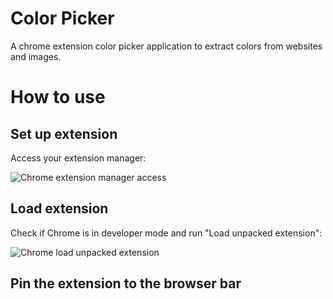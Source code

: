 # Color Picker
A chrome extension color picker application to extract colors from websites and images.

# How to use
## Set up extension
Access your extension manager:

![Chrome extension manager access](https://github.com/vinics/chromeExt-ColorPicker/blob/main/imgs/chrome%20extension%20manager%20access.png)

## Load extension
Check if Chrome is in developer mode and run "Load unpacked extension":

![Chrome load unpacked extension](https://github.com/vinics/chromeExt-ColorPicker/blob/main/imgs/chrome-load-extension.png)

## Pin the extension to the browser bar



